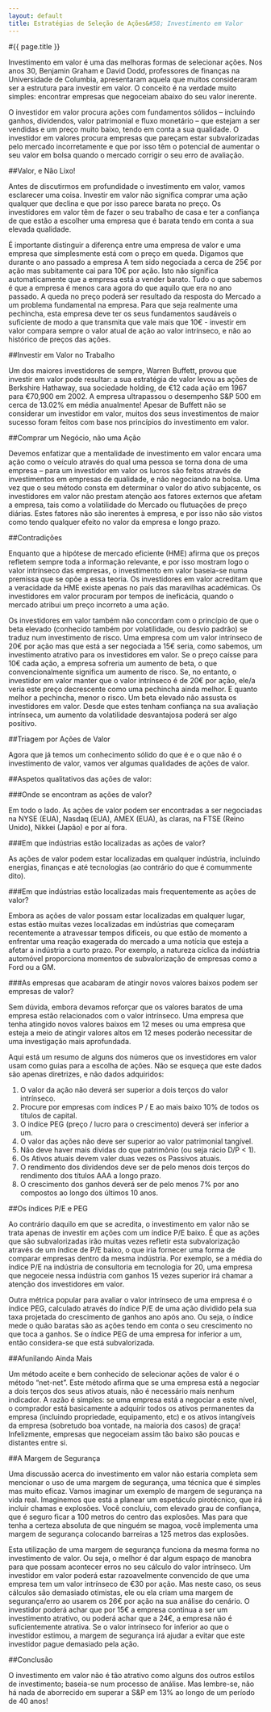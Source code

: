 ```yaml
---
layout: default
title: Estratégias de Seleção de Ações&#58; Investimento em Valor
---
```


#{{ page.title }}

Investimento em valor é uma das melhoras formas de selecionar ações. Nos anos 30, Benjamin Graham e David Dodd, professores de finanças na Universidade de Columbia, apresentaram aquela que muitos consideraram ser a estrutura para investir em valor. O conceito é na verdade muito simples: encontrar empresas que negoceiam abaixo do seu valor inerente.

O investidor em valor procura ações com fundamentos sólidos – incluindo ganhos, dividendos, valor patrimonial e fluxo monetário – que estejam a ser vendidas e um preço muito baixo, tendo em conta a sua qualidade. O investidor em valores procura empresas que pareçam estar subvalorizadas pelo mercado incorretamente e que por isso têm o potencial de aumentar o seu valor em bolsa quando o mercado corrigir o seu erro de avaliação.

##Valor, e Não Lixo!

Antes de discutirmos em profundidade o investimento em valor, vamos esclarecer uma coisa. Investir em valor não significa comprar uma ação qualquer que declina e que por isso parece barata no preço. Os investidores em valor têm de fazer o seu trabalho de casa e ter a confiança de que estão a escolher uma empresa que é barata tendo em conta a sua elevada qualidade.

É importante distinguir a diferença entre uma empresa de valor e uma empresa que simplesmente está com o preço em queda. Digamos que durante o ano passado a empresa A tem sido negociada a cerca de 25€ por ação mas subitamente cai para 10€ por ação. Isto não significa automaticamente que a empresa está a vender barato. Tudo o que sabemos é que a empresa é menos cara agora do que aquilo que era no ano passado. A queda no preço poderá ser resultado da resposta do Mercado a um problema fundamental na empresa. Para que seja realmente uma pechincha, esta empresa deve ter os seus fundamentos saudáveis o suficiente de modo a que transmita que vale mais que 10€ - investir em valor compara sempre o valor atual de ação ao valor intrínseco, e não ao histórico de preços das ações.

##Investir em Valor no Trabalho

Um dos maiores investidores de sempre, Warren Buffett, provou que investir em valor pode resultar: a sua estratégia de valor levou as ações de Berkshire Hathaway, sua sociedade holding, de €12 cada ação em 1967 para €70,900 em 2002. A empresa ultrapassou o desempenho S&P 500 em cerca de 13.02% em média anualmente! Apesar de Buffett não se considerar um investidor em valor, muitos dos seus investimentos de maior sucesso foram feitos com base nos princípios do investimento em valor.

##Comprar um Negócio, não uma Ação

Devemos enfatizar que a mentalidade de investimento em valor encara uma ação como o veículo através do qual uma pessoa se torna dona de uma empresa – para um investidor em valor os lucros são feitos através de investimentos em empresas de qualidade, e não negociando na bolsa. Uma vez que o seu método consta em determinar o valor do ativo subjacente, os investidores em valor não prestam atenção aos fatores externos que afetam a empresa, tais como a volatilidade do Mercado ou flutuações de preço diárias. Estes fatores não são inerentes à empresa, e por isso não são vistos como tendo qualquer efeito no valor da empresa e longo prazo.

##Contradições

Enquanto que a hipótese de mercado eficiente (HME) afirma que os preços refletem sempre toda a informação relevante, e por isso mostram logo o valor intrínseco das empresas, o investimento em valor baseia-se numa premissa que se opõe a essa teoria. Os investidores em valor acreditam que a veracidade da HME existe apenas no país das maravilhas académicas. Os investidores em valor procuram por tempos de ineficácia, quando o mercado atribui um preço incorreto a uma ação.

Os investidores em valor também não concordam com o princípio de que o beta elevado (conhecido também por volatilidade, ou desvio padrão) se traduz num investimento de risco. Uma empresa com um valor intrínseco de 20€ por ação mas que está a ser negociada a 15€ seria, como sabemos, um investimento atrativo para os investidores em valor. Se o preço caísse para 10€ cada ação, a empresa sofreria um aumento de beta, o que convencionalmente significa um aumento de risco. Se, no entanto, o investidor em valor manter que o valor intrínseco é de 20€ por ação, ele/a veria este preço decrescente como uma pechincha ainda melhor. E quanto melhor a pechincha, menor o risco. Um beta elevado não assusta os investidores em valor. Desde que estes tenham confiança na sua avaliação intrínseca, um aumento da volatilidade desvantajosa poderá ser algo positivo.

##Triagem por Ações de Valor

Agora que já temos um conhecimento sólido do que é e o que não é o investimento de valor, vamos ver algumas qualidades de ações de valor.

##Aspetos qualitativos das ações de valor:

###Onde se encontram as ações de valor?

Em todo o lado. As ações de valor podem ser encontradas a ser negociadas na NYSE (EUA), Nasdaq (EUA), AMEX (EUA), às claras, na FTSE (Reino Unido), Nikkei (Japão) e por aí fora.

###Em que indústrias estão localizadas as ações de valor?

As ações de valor podem estar localizadas em qualquer indústria, incluindo energias, finanças e até tecnologias (ao contrário do que é comummente dito).

###Em que indústrias estão localizadas mais frequentemente as ações de valor?

Embora as ações de valor possam estar localizadas em qualquer lugar, estas estão muitas vezes localizadas em indústrias que começaram recentemente a atravessar tempos difíceis, ou que estão de momento a enfrentar uma reação exagerada do mercado a uma notícia que esteja a afetar a indústria a curto prazo. Por exemplo, a natureza cíclica da indústria automóvel proporciona momentos de subvalorização de empresas como a Ford ou a GM.

###As empresas que acabaram de atingir novos valores baixos podem ser empresas de valor?

Sem dúvida, embora devamos reforçar que os valores baratos de uma empresa estão relacionados com o valor intrínseco. Uma empresa que tenha atingido novos valores baixos em 12 meses ou uma empresa que esteja a meio de atingir valores altos em 12 meses poderão necessitar de uma investigação mais aprofundada.

Aqui está um resumo de alguns dos números que os investidores em valor usam como guias para a escolha de ações. Não se esqueça que este dados são apenas diretrizes, e não dados adquiridos:

1. O valor da ação não deverá ser superior a dois terços do valor intrínseco.
2. Procure por empresas com índices P / E ao mais baixo 10% de todos os títulos de capital.
3. O indíce PEG (preço / lucro para o crescimento) deverá ser inferior a um.
4. O valor das ações não deve ser superior ao valor patrimonial tangível.
5. Não deve haver mais dívidas do que patrimônio (ou seja rácio D/P < 1).
6. Os Ativos atuais devem valer duas vezes os Passivos atuais.
7. O rendimento dos dividendos deve ser de pelo menos dois terços do rendimento dos títulos AAA a longo prazo.
8. O crescimento dos ganhos deverá ser de pelo menos 7% por ano compostos ao longo dos últimos 10 anos.

##Os índices P/E e PEG

Ao contrário daquilo em que se acredita, o investimento em valor não se trata apenas de investir em ações com um índice P/E baixo. É que as ações que são subvalorizadas irão muitas vezes refletir esta subvalorização através de um índice de P/E baixo, o que iria fornecer uma forma de comparar empresas dentro da mesma indústria. Por exemplo, se a média do índice P/E na indústria de consultoria em tecnologia for 20, uma empresa que negoceie nessa indústria com ganhos 15 vezes superior irá chamar a atenção dos investidores em valor.

Outra métrica popular para avaliar o valor intrínseco de uma empresa é o índice PEG, calculado através do índice P/E de uma ação dividido pela sua taxa projetada do crescimento de ganhos ano após ano. Ou seja, o índice mede o quão baratas são as ações tendo em conta o seu crescimento no que toca a ganhos. Se o índice PEG de uma empresa for inferior a um, então considera-se que está subvalorizada.

##Afunilando Ainda Mais

Um método aceite e bem conhecido de selecionar ações de valor é o método “net-net”. Este método afirma que se uma empresa está a negociar a dois terços dos seus ativos atuais, não é necessário mais nenhum indicador. A razão é simples: se uma empresa está a negociar a este nível, o comprador está basicamente a adquirir todos os ativos permanentes da empresa (incluindo propriedade, equipamento, etc) e os ativos intangíveis da empresa (sobretudo boa vontade, na maioria dos casos) de graça! Infelizmente, empresas que negoceiam assim tão baixo são poucas e distantes entre si.

##A Margem de Segurança

Uma discussão acerca do investimento em valor não estaria completa sem mencionar o uso de uma margem de segurança, uma técnica que é simples mas muito eficaz. Vamos imaginar um exemplo de margem de segurança na vida real. Imaginemos que está a planear um espetáculo pirotécnico, que irá incluir chamas e explosões. Você concluiu, com elevado grau de confiança, que é seguro ficar a 100 metros do centro das explosões. Mas para que tenha a certeza absoluta de que ninguém se magoa, você implementa uma margem de segurança colocando barreiras a 125 metros das explosões.

Esta utilização de uma margem de segurança funciona da mesma forma no investimento de valor. Ou seja, o melhor é dar algum espaço de manobra para que possam acontecer erros no seu cálculo do valor intrínseco. Um investidor em valor poderá estar razoavelmente convencido de que uma empresa tem um valor intrínseco de €30 por ação. Mas neste caso, os seus cálculos são demasiado otimistas, ele ou ela criam uma margem de segurança/erro ao usarem os 26€ por ação na sua análise do cenário. O investidor poderá achar que por 15€ a empresa continua a ser um investimento atrativo, ou poderá achar que a 24€, a empresa não é suficientemente atrativa. Se o valor intrínseco for inferior ao que o investidor estimou, a margem de segurança irá ajudar a evitar que este investidor pague demasiado pela ação.

##Conclusão

O investimento em valor não é tão atrativo como alguns dos outros estilos de investimento; baseia-se num processo de análise. Mas lembre-se, não há nada de aborrecido em superar a S&P em 13% ao longo de um período de 40 anos!
